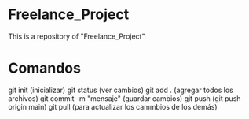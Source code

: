# Freelance_Project
This is a repository of "Freelance_Project"

# Comandos
git init (inicializar)
git status (ver cambios)
git add . (agregar todos los archivos)
git commit -m "mensaje" (guardar cambios)
git push (git push origin main)
git pull (para actualizar los cammbios de los demás)



